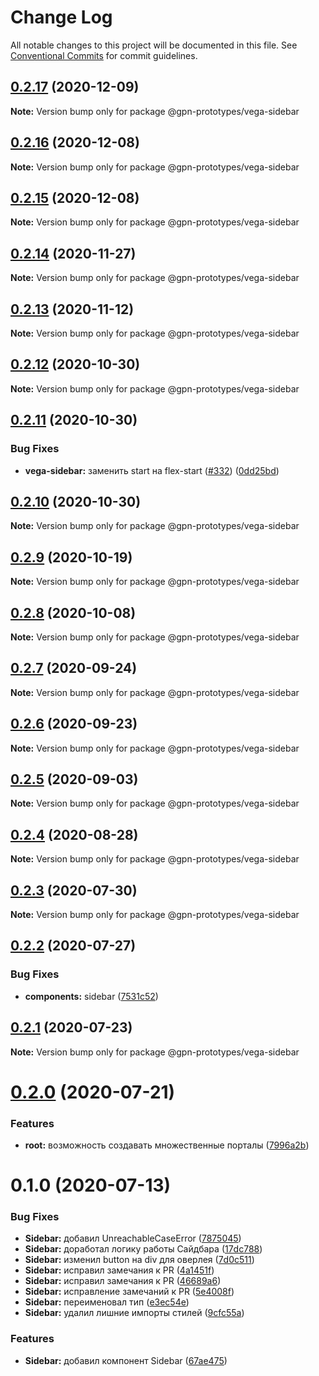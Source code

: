 # Change Log

All notable changes to this project will be documented in this file.
See [Conventional Commits](https://conventionalcommits.org) for commit guidelines.

## [0.2.17](https://github.com/gpn-prototypes/vega-ui/compare/@gpn-prototypes/vega-sidebar@0.2.15...@gpn-prototypes/vega-sidebar@0.2.17) (2020-12-09)

**Note:** Version bump only for package @gpn-prototypes/vega-sidebar





## [0.2.16](https://github.com/gpn-prototypes/vega-ui/compare/@gpn-prototypes/vega-sidebar@0.2.15...@gpn-prototypes/vega-sidebar@0.2.16) (2020-12-08)

**Note:** Version bump only for package @gpn-prototypes/vega-sidebar





## [0.2.15](https://github.com/gpn-prototypes/vega-ui/compare/@gpn-prototypes/vega-sidebar@0.2.14...@gpn-prototypes/vega-sidebar@0.2.15) (2020-12-08)

**Note:** Version bump only for package @gpn-prototypes/vega-sidebar





## [0.2.14](https://github.com/gpn-prototypes/vega-ui/compare/@gpn-prototypes/vega-sidebar@0.2.13...@gpn-prototypes/vega-sidebar@0.2.14) (2020-11-27)

**Note:** Version bump only for package @gpn-prototypes/vega-sidebar





## [0.2.13](https://github.com/gpn-prototypes/vega-ui/compare/@gpn-prototypes/vega-sidebar@0.2.12...@gpn-prototypes/vega-sidebar@0.2.13) (2020-11-12)

**Note:** Version bump only for package @gpn-prototypes/vega-sidebar





## [0.2.12](https://github.com/gpn-prototypes/vega-ui/compare/@gpn-prototypes/vega-sidebar@0.2.11...@gpn-prototypes/vega-sidebar@0.2.12) (2020-10-30)

**Note:** Version bump only for package @gpn-prototypes/vega-sidebar





## [0.2.11](https://github.com/gpn-prototypes/vega-ui/compare/@gpn-prototypes/vega-sidebar@0.2.10...@gpn-prototypes/vega-sidebar@0.2.11) (2020-10-30)


### Bug Fixes

* **vega-sidebar:** заменить start на flex-start ([#332](https://github.com/gpn-prototypes/vega-ui/issues/332)) ([0dd25bd](https://github.com/gpn-prototypes/vega-ui/commit/0dd25bdaad3ca5af03ab3a8f1290dad0f7cdf761))





## [0.2.10](https://github.com/gpn-prototypes/vega-ui/compare/@gpn-prototypes/vega-sidebar@0.2.9...@gpn-prototypes/vega-sidebar@0.2.10) (2020-10-30)

**Note:** Version bump only for package @gpn-prototypes/vega-sidebar





## [0.2.9](https://github.com/gpn-prototypes/vega-ui/compare/@gpn-prototypes/vega-sidebar@0.2.8...@gpn-prototypes/vega-sidebar@0.2.9) (2020-10-19)

**Note:** Version bump only for package @gpn-prototypes/vega-sidebar





## [0.2.8](https://github.com/gpn-prototypes/vega-ui/compare/@gpn-prototypes/vega-sidebar@0.2.7...@gpn-prototypes/vega-sidebar@0.2.8) (2020-10-08)

**Note:** Version bump only for package @gpn-prototypes/vega-sidebar





## [0.2.7](https://github.com/gpn-prototypes/vega-ui/compare/@gpn-prototypes/vega-sidebar@0.2.6...@gpn-prototypes/vega-sidebar@0.2.7) (2020-09-24)

**Note:** Version bump only for package @gpn-prototypes/vega-sidebar





## [0.2.6](https://github.com/gpn-prototypes/vega-ui/compare/@gpn-prototypes/vega-sidebar@0.2.5...@gpn-prototypes/vega-sidebar@0.2.6) (2020-09-23)

**Note:** Version bump only for package @gpn-prototypes/vega-sidebar





## [0.2.5](https://github.com/gpn-prototypes/vega-ui/compare/@gpn-prototypes/vega-sidebar@0.2.4...@gpn-prototypes/vega-sidebar@0.2.5) (2020-09-03)

**Note:** Version bump only for package @gpn-prototypes/vega-sidebar





## [0.2.4](https://github.com/gpn-prototypes/vega-ui/compare/@gpn-prototypes/vega-sidebar@0.2.3...@gpn-prototypes/vega-sidebar@0.2.4) (2020-08-28)

**Note:** Version bump only for package @gpn-prototypes/vega-sidebar





## [0.2.3](https://github.com/gpn-prototypes/vega-ui/compare/@gpn-prototypes/vega-sidebar@0.2.2...@gpn-prototypes/vega-sidebar@0.2.3) (2020-07-30)

**Note:** Version bump only for package @gpn-prototypes/vega-sidebar





## [0.2.2](https://github.com/gpn-prototypes/vega-ui/compare/@gpn-prototypes/vega-sidebar@0.2.1...@gpn-prototypes/vega-sidebar@0.2.2) (2020-07-27)


### Bug Fixes

* **components:** sidebar ([7531c52](https://github.com/gpn-prototypes/vega-ui/commit/7531c52e03dc6b19351ebd11d068073d3210cf65))





## [0.2.1](https://github.com/gpn-prototypes/vega-ui/compare/@gpn-prototypes/vega-sidebar@0.2.0...@gpn-prototypes/vega-sidebar@0.2.1) (2020-07-23)

**Note:** Version bump only for package @gpn-prototypes/vega-sidebar





# [0.2.0](https://github.com/gpn-prototypes/vega-ui/compare/@gpn-prototypes/vega-sidebar@0.1.0...@gpn-prototypes/vega-sidebar@0.2.0) (2020-07-21)


### Features

* **root:** возможность создавать множественные порталы ([7996a2b](https://github.com/gpn-prototypes/vega-ui/commit/7996a2bae82f938d31797fd5d7ae362fbbf87014))





# 0.1.0 (2020-07-13)


### Bug Fixes

* **Sidebar:** добавил UnreachableCaseError ([7875045](https://github.com/gpn-prototypes/vega-ui/commit/787504506902ffd361a52d0a80f2662e794c81f3))
* **Sidebar:** доработал логику работы Сайдбара ([17dc788](https://github.com/gpn-prototypes/vega-ui/commit/17dc7884347abc6b9acfdbe24cfdef2deb794e72))
* **Sidebar:** изменил button на div для оверлея ([7d0c511](https://github.com/gpn-prototypes/vega-ui/commit/7d0c51168749d87d2853fe1e34e0ce0a21a69de6))
* **Sidebar:** исправил замечания к PR ([4a1451f](https://github.com/gpn-prototypes/vega-ui/commit/4a1451fb4cfb343c3aba200f895b4eb05c2e0518))
* **Sidebar:** исправил замечания к PR ([46689a6](https://github.com/gpn-prototypes/vega-ui/commit/46689a6a0f59e7897ca3b4897390606141de6172))
* **Sidebar:** исправление замечаний к PR ([5e4008f](https://github.com/gpn-prototypes/vega-ui/commit/5e4008f80bf497f40e9d9261879e26992339e92d))
* **Sidebar:** переименовал тип ([e3ec54e](https://github.com/gpn-prototypes/vega-ui/commit/e3ec54e9c03c8445c358ef3e6d12a733ede3e06e))
* **Sidebar:** удалил лишние импорты стилей ([9cfc55a](https://github.com/gpn-prototypes/vega-ui/commit/9cfc55a6e1efbbb8b8d17cef672680d02da88c82))


### Features

* **Sidebar:** добавил компонент Sidebar ([67ae475](https://github.com/gpn-prototypes/vega-ui/commit/67ae47572df48e4dc519a9f50e1658eefb477613))
